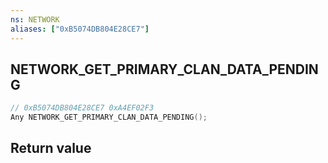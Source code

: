 ```yaml
---
ns: NETWORK
aliases: ["0xB5074DB804E28CE7"]
---
```

## NETWORK_GET_PRIMARY_CLAN_DATA_PENDING

```c
// 0xB5074DB804E28CE7 0xA4EF02F3
Any NETWORK_GET_PRIMARY_CLAN_DATA_PENDING();
```


## Return value
